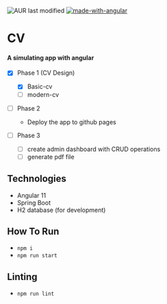 ![AUR last modified](https://img.shields.io/aur/last-modified/cv)
[![made-with-angular](https://img.shields.io/badge/Made%20with-Angular-blue.svg)](https://angular.io/)
# CV
#### A simulating app with angular

- [X] Phase 1 (CV Design)
    - [X] Basic-cv
    - [ ] modern-cv
    
- [ ] Phase 2
    - Deploy the app to github pages
    
- [ ] Phase 3
    - [ ] create admin dashboard with CRUD operations
    - [ ] generate pdf file
    
## Technologies
- Angular 11
- Spring Boot 
- H2 database (for development)


## How To Run
- `npm i`
- `npm run start`

## Linting
- `npm run lint`
